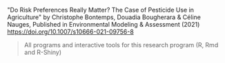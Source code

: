 "Do Risk Preferences Really Matter? The Case of Pesticide Use in Agriculture" 
by Christophe Bontemps,  Douadia Bougherara & Céline Nauges, Published in Environmental Modeling & Assessment (2021) 
https://doi.org/10.1007/s10666-021-09756-8

> All programs and interactive tools for this research program (R, Rmd and R-Shiny)
